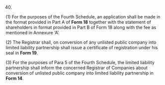 40.
(1)	For the purposes of the Fourth Schedule, an application shall be made in the format provided in Part A of **Form 18** together with the statement of shareholders in format provided in Part B of Form 18 along with the fee as mentioned in Annexure ‘A’.

(2)	The Registrar shall, on conversion of any unlisted public company into limited liability partnership shall issue a certificate of registration under his seal in **Form 19**.

(3)	For the purposes of Para 5 of the Fourth Schedule, the limited liability partnership shall inform the concerned Registrar of Companies about conversion of unlisted public company into limited liability partnership in **Form 14**.

